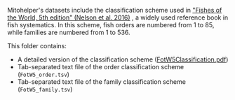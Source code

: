 Mitohelper's datasets include the classification scheme used in 
["Fishes of the World, 5th edition" (Nelson et al. 2016)](https://www.wiley.com/en-us/Fishes+of+the+World%2C+5th+Edition-p-9781118342336) 
, a widely used reference book in fish systematics. In this scheme, fish orders are numbered from 1 to 85, while families are numbered from 1 to 536.

This folder contains:
* A detailed version of the classification scheme ([FotW5Classification.pdf](https://81a86d48-a-62cb3a1a-s-sites.googlegroups.com/site/fotw5th/home/FotW5Classification.pdf))
* Tab-separated text file of the order classification scheme (`FotW5_order.tsv`) 
* Tab-separated text file of the family classification scheme (`FotW5_family.tsv`)
